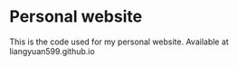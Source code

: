 # Personal website

This is the code used for my personal website. Available at liangyuan599.github.io
